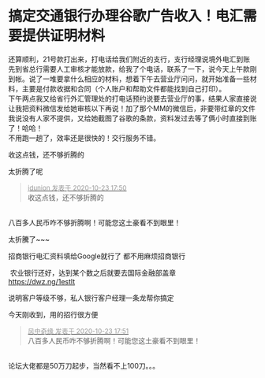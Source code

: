 # 搞定交通银行办理谷歌广告收入！电汇需要提供证明材料


还算顺利，21号款打出来，打电话给我们附近的支行，支行经理说境外电汇到账先到省总行需要人工审核才能放款，给我了个电话，联系了一下，说今天上午款刚到帐。说了一堆要拿什么相应的材料，想着下午去营业厅问问，就开始准备一些材料，主要是付款收据和合同（个人账户和帮助文件都能找到自己打印）。<br />
下午两点我又给省行外汇管理处的打电话预约说要去营业厅的事，结果人家直接说让我把资料微信发给她审核以下再说！加了那个MM的微信后，非要带红章的文件我说没有人家不提供，又给她截图了谷歌的条款，资料发过去等了俩小时直接到账了！哈哈！<br />
不用跑一趟了，效率还是很快的！交行服务不错。<br />
<img id="aimg_X8Z2B" onclick="zoom(this, this.src, 0, 0, 0)" class="zoom" src="https://i.loli.net/2020/10/23/hBdsoaJIQZUKFCl.png" onmouseover="img_onmouseoverfunc(this)" onload="thumbImg(this)" border="0" alt="" /><br />
<img id="aimg_b2q6E" onclick="zoom(this, this.src, 0, 0, 0)" class="zoom" src="https://i.loli.net/2020/10/23/9tbz8vZLsHxW1jn.jpg" onmouseover="img_onmouseoverfunc(this)" onload="thumbImg(this)" border="0" alt="" /><br />
<img id="aimg_kw4kE" onclick="zoom(this, this.src, 0, 0, 0)" class="zoom" src="https://i.loli.net/2020/10/23/bLVJOy93Bz8xIWA.jpg" onmouseover="img_onmouseoverfunc(this)" onload="thumbImg(this)" border="0" alt="" />

收这点钱，还不够折腾的

太折腾了呢

<div class="quote"><blockquote><font size="2"><a href="https://www.hostloc.com/forum.php?mod=redirect&amp;goto=findpost&amp;pid=9342189&amp;ptid=757690" target="_blank"><font color="#999999">jdunion 发表于 2020-10-23 17:50</font></a></font><br />
收这点钱，还不够折腾的</blockquote></div><br />
八百多人民币咋不够折腾啊！可能您这土豪看不到眼里！<img id="aimg_aCc6b" onclick="zoom(this, this.src, 0, 0, 0)" class="zoom" src="https://cdn.jsdelivr.net/gh/hishis/forum-master/public/images/patch.gif" onmouseover="img_onmouseoverfunc(this)" onload="thumbImg(this)" border="0" alt="" />

太折騰了~~~

招商银行电汇资料填给Google就行了 都不用麻烦招商银行

<img src="static/image/smiley/default/lol.gif" smilieid="12" border="0" alt="" /> 农业银行还好，达到某个数之后就要去国际金融部盖章<br />
<a href="https://dwz.ng/1estlt" target="_blank">https://dwz.ng/1estlt</a>

说明客户等级不够，私人银行客户经理一条龙帮你搞定

今天刚收到，用的招行很方便

<div class="quote"><blockquote><font size="2"><a href="https://www.hostloc.com/forum.php?mod=redirect&amp;goto=findpost&amp;pid=9342197&amp;ptid=757690" target="_blank"><font color="#999999">风中奇缘 发表于 2020-10-23 17:51</font></a></font><br />
八百多人民币咋不够折腾啊！可能您这土豪看不到眼里！</blockquote></div><br />
论坛大佬都是50万刀起步，当然看不上100刀。。。
